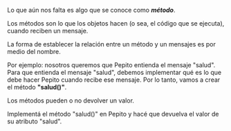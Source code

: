 Lo que aún nos falta es algo que se conoce como ***método***.

Los métodos son lo que los objetos hacen (o sea, el código que se ejecuta), cuando reciben un mensaje. 

La forma de establecer la relación entre un método y un mensajes es por medio del nombre.

Por ejemplo: nosotros queremos que Pepito entienda el mensaje "salud". Para que entienda el mensaje "salud", debemos implementar qué es lo que debe hacer Pepito cuando recibe ese mensaje. Por lo tanto, vamos a crear el método **"salud()"**.

Los métodos pueden o no devolver un valor. 

Implementá el método "salud()" en Pepito y hacé que devuelva el valor de su atributo "salud".